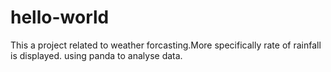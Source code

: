# hello-world
This a project related to weather forcasting.More specifically rate of rainfall is displayed.
using panda to analyse data.

